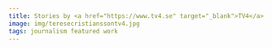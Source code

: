 ```yaml
---
title: Stories by <a href="https://www.tv4.se" target="_blank">TV4</a>’s <a href="https://www.tv4.se/terese-cristiansson" target="_blank">Terese Cristiansson</a> from the <a href="https://www.tv4play.se/klipp/a53bfe199093d05c442a" target="_blank">disaster zone in Turkey</a>
image: img/teresecristianssontv4.jpg
tags: journalism featured work 
---
```

